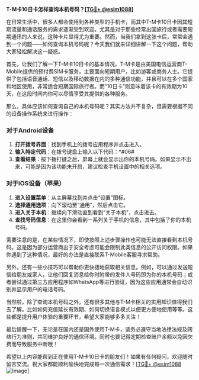 **T-M卡10日卡怎样查询本机号码？[[TG💪+ @esim1088](https://t.me/s/esim1088)]**

在日常生活中，很多人都会使用到各种类型的手机卡，而其中T-M卡10日卡因其短期流量和通话服务的需求逐渐受到欢迎。尤其是对于那些经常出国旅行或者需要短期通讯的人来说，这种卡片显得尤为重要。然而，当我们拿到这张卡后，常常会遇到一个问题——如何查询本机号码呢？今天我们就来详细讲解一下这个问题，帮助大家轻松解决这一疑惑。

首先，让我们了解一下T-M卡10日卡的基本情况。T-M卡是由美国电信运营商T-Mobile提供的预付费SIM卡服务，主要面向短期用户，比如游客或商务人士。它提供了包括语音通话、短信以及移动数据在内的多种通信功能，并且可以在多个国家和地区使用，非常适合短期国际旅行者。而“10日卡”则意味着该卡的有效期为10天，在这段时间内你可以尽情享受其提供的各种服务。

那么，具体应该如何查询自己的本机号码呢？其实方法并不复杂，但需要根据不同的设备操作系统来进行操作：

### 对于Android设备

1. **打开拨号界面**：找到手机上的拨号应用程序并点击进入。
2. **输入特定代码**：在拨号键盘上输入以下代码：\*#06#
3. **查看结果**：按下拨打键之后，屏幕上就会显示出你的本机号码。如果显示不出来，可能是因为该功能未开启，建议检查手机设置中的相关选项。

### 对于iOS设备（苹果）

1. **进入设置菜单**：从主屏幕找到并点击“设置”图标。
2. **选择通用选项**：向下滚动至“通用”，然后点击它。
3. **进入关于本机**：继续向下滑动直到看到“关于本机”，点击进去。
4. **查找号码信息**：在这里你会看到一系列关于手机的信息，其中包括了你的本机号码。

需要注意的是，在某些情况下，即使按照上述步骤操作也可能无法直接看到本机号码。这是因为部分运营商出于安全考虑可能会限制此类信息的公开访问权限。如果你遇到了这种情况，最好的办法是直接联系T-Mobile客服寻求帮助。

另外，还有一些小技巧可以帮助你更快捷地获取相关信息。例如，可以通过发送短信给朋友或家人，让他们回复消息给你时附带的发件人号码即为你的本机号码；或者尝试通过第三方应用程序如WhatsApp等进行验证，因为这些应用通常会自动识别并显示用户的电话号码。

当然啦，除了查询本机号码之外，还有很多其他与T-M卡相关的实用知识值得我们去了解。比如如何充值延长有效期、如何切换语言模式以便更方便地使用等等。这些都是提升用户体验的重要环节，希望大家能够多多关注！

最后提醒一下，无论是在国内还是国外使用T-M卡，请务必遵守当地法律法规及网络行为准则，共同维护良好的通信环境。同时也要记得定期检查账户余额以免因欠费而导致服务中断哦！

希望以上内容能帮到正在使用T-M卡10日卡的朋友们！如果有任何疑问，欢迎随时留言交流。祝大家都能顺利愉快地完成每一次通信需求！[[TG💪+ @esim1088](https://t.me/s/esim1088) ![Image](https://i.postimg.cc/4NQfJmqS/Snipaste-2025-05-13-00-14-12.png)]